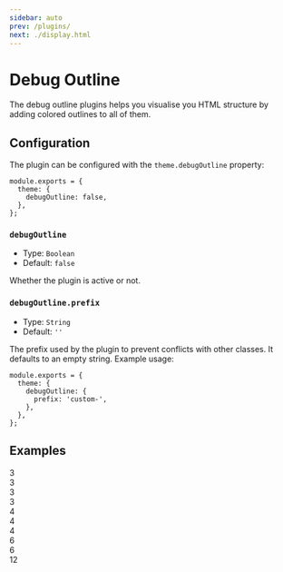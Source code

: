 ```yaml
---
sidebar: auto
prev: /plugins/
next: ./display.html
---
```


# Debug Outline

The debug outline plugins helps you visualise you HTML structure by adding colored outlines to all of them.

## Configuration

The plugin can be configured with the `theme.debugOutline` property:

```js{3}
module.exports = {
  theme: {
    debugOutline: false,
  },
};
```

### `debugOutline`

- Type: `Boolean`
- Default: `false`

Whether the plugin is active or not.

### `debugOutline.prefix`

- Type: `String`
- Default: `''`

The prefix used by the plugin to prevent conflicts with other classes. It defaults to an empty string. Example usage:

```js{3-5}
module.exports = {
  theme: {
    debugOutline: {
      prefix: 'custom-',
    },
  },
};
```

## Examples

<Preview>
  <div class="debug">
    <div class="grid">
      <div class="grid-row mb-2">
        <div class="grid-col-3">
          <div class="h-4 text-grey-600 bg-white flex items-center justify-center">3</div>
        </div>
        <div class="grid-col-3">
          <div class="h-4 text-grey-600 bg-white flex items-center justify-center">3</div>
        </div>
        <div class="grid-col-3">
          <div class="h-4 text-grey-600 bg-white flex items-center justify-center">3</div>
        </div>
        <div class="grid-col-3">
          <div class="h-4 text-grey-600 bg-white flex items-center justify-center">3</div>
        </div>
      </div>
      <div class="grid-row mb-2">
        <div class="grid-col-4">
          <div class="h-4 text-grey-600 bg-white flex items-center justify-center">4</div>
        </div>
        <div class="grid-col-4">
          <div class="h-4 text-grey-600 bg-white flex items-center justify-center">4</div>
        </div>
        <div class="grid-col-4">
          <div class="h-4 text-grey-600 bg-white flex items-center justify-center">4</div>
        </div>
      </div>
      <div class="grid-row mb-2">
        <div class="grid-col-6">
          <div class="h-4 text-grey-600 bg-white flex items-center justify-center">6</div>
        </div>
        <div class="grid-col-6">
          <div class="h-4 text-grey-600 bg-white flex items-center justify-center">6</div>
        </div>
      </div>
      <div class="grid-row mb-2">
        <div class="grid-col-12">
          <div class="h-4 text-grey-600 bg-white flex items-center justify-center">12</div>
        </div>
      </div>
    </div>
  </div>
</Preview>
